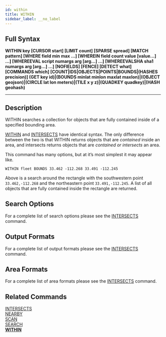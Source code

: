 ```yaml
---
id: within
title: WITHIN
sidebar_label: __no_label
---
```


## Full Syntax

**WITHIN  key [CURSOR start] [LIMIT count] [SPARSE spread] [MATCH pattern] [WHERE field min max ...] [WHEREIN field count value [value...] ...] [WHEREEVAL script numargs arg [arg...] ...] [WHEREEVALSHA sha1 numargs arg [arg...] ...] [NOFIELDS] [FENCE] [DETECT what] [COMMANDS which] [COUNT|IDS|OBJECTS|POINTS|BOUNDS|(HASHES precision)] (GET key id)|(BOUNDS minlat minlon maxlat maxlon)|(OBJECT geojson)|(CIRCLE lat lon meters)|(TILE x y z)|(QUADKEY quadkey)|(HASH geohash)**

---

## Description

WITHIN searches a collection for objects that are fully contained inside of a specified bounding area. 

[WITHIN](../commands/within.md) and [INTERSECTS](../commands/intersects.md) have identical syntax. The only difference between the two is that WITHIN returns objects that are *contained* inside an area, and intersects returns objects that are *contained or intersects* an area.

This command has many options, but at it’s most simplest it may appear like.

```tile38-cli
WITHIN fleet BOUNDS 33.462 -112.268 33.491 -112.245
```

Above is a search around the rectangle with the southwestern point `33.462,-112.268` and the northeastern point `33.491,-112.245`. A list of all objects that are fully contained inside the rectangle are returned.

## Search Options

For a complete list of search options please see the [INTERSECTS](../commands/intersects.md#search-options) command.

## Output Formats

For a complete list of output formats please see the [INTERSECTS](../commands/intersects.md#output-formats) command.

## Area Formats

For a complete list of area formats please see the [INTERSECTS](../commands/intersects.md#area-formats) command.

## Related Commands

[INTERSECTS](../commands/intersects.md)<br>
[NEARBY](../commands/nearby.md)<br>
[SCAN](../commands/scan.md)<br>
[SEARCH](../commands/search.md)<br>
**[WITHIN](../commands/within.md)**<br>